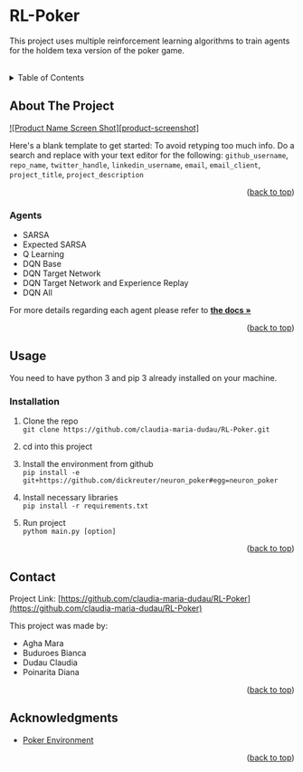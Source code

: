 # RL-Poker

This project uses multiple reinforcement learning algorithms to train agents for the holdem texa version of the poker game.

<br />
<div id="top"></div>
<!-- TABLE OF CONTENTS -->
<details>
  <summary>Table of Contents</summary>
  <ol>
    <li>
      <a href="#about-the-project">About The Project</a>
      <ul>
        <li><a href="#agents">Agents</a></li>
      </ul>
    </li>
    <li>
      <a href="#usage">Usage</a>
      <ul>
        <li><a href="#installation">Installation</a></li>
      </ul>
    </li>
    <li><a href="#contact">Contact</a></li>
    <li><a href="#acknowledgments">Acknowledgments</a></li>
  </ol>
</details>



<!-- ABOUT THE PROJECT -->
## About The Project

[![Product Name Screen Shot][product-screenshot]](https://example.com)

Here's a blank template to get started: To avoid retyping too much info. Do a search and replace with your text editor for the following: `github_username`, `repo_name`, `twitter_handle`, `linkedin_username`, `email`, `email_client`, `project_title`, `project_description`

<p align="right">(<a href="#top">back to top</a>)</p>



### Agents

* SARSA
* Expected SARSA
* Q Learning
* DQN Base
* DQN Target Network 
* DQN Target Network and Experience Replay
* DQN All

For more details regarding each agent please refer to <a href="https://github.com/claudia-maria-dudau/RL-Poker"><strong>the docs »</strong></a>

<p align="right">(<a href="#top">back to top</a>)</p>



<!-- GETTING STARTED -->
## Usage

You need to have python 3 and pip 3 already installed on your machine.


### Installation

1. Clone the repo  
   `git clone https://github.com/claudia-maria-dudau/RL-Poker.git`

2. cd into this project  

3. Install the environment from github  
   `pip install -e git+https://github.com/dickreuter/neuron_poker#egg=neuron_poker`
   
4. Install necessary libraries  
   `pip install -r requirements.txt`
   
5. Run project  
   `pythom main.py [option]`

<p align="right">(<a href="#top">back to top</a>)</p>



<!-- CONTACT -->
## Contact

Project Link: [https://github.com/claudia-maria-dudau/RL-Poker](https://github.com/claudia-maria-dudau/RL-Poker)

This project was made by:
 - Agha Mara
 - Buduroes Bianca
 - Dudau Claudia
 - Poinarita Diana

<p align="right">(<a href="#top">back to top</a>)</p>



<!-- ACKNOWLEDGMENTS -->
## Acknowledgments

* [Poker Environment](https://github.com/dickreuter/neuron_poker)

<p align="right">(<a href="#top">back to top</a>)</p>
